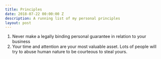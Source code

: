 ```yaml
---
title: Principles
date: 2018-07-22 00:00:00 Z
description: A running list of my personal principles
layout: post
---
```


1. Never make a legally binding personal guarantee in relation to your business
2. Your time and attention are your most valuable asset. Lots of people will try to abuse human nature to be courteous to steal yours. 
